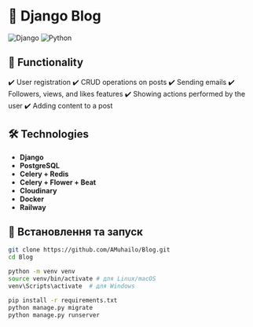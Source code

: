 # 📝 Django Blog
![Django](https://img.shields.io/badge/Django-5.1.6-blue?style=for-the-badge) 
![Python](https://img.shields.io/badge/Python-3.12-yellow?style=for-the-badge)

## 🚀 Functionality
✔️ User registration
✔️ CRUD operations on posts
✔️ Sending emails
✔️ Followers, views, and likes  features
✔️ Showing actions performed by the user
✔️ Adding content to a post

## 🛠️ Technologies
- **Django**
- **PostgreSQL**
- **Celery + Redis**
- **Celery + Flower + Beat**
- **Cloudinary**
- **Docker**
- **Railway**

## 📌 Встановлення та запуск
```bash
git clone https://github.com/AMuhailo/Blog.git
cd Blog

python -m venv venv
source venv/bin/activate # для Linux/macOS
venv\Scripts\activate  # для Windows

pip install -r requirements.txt 
python manage.py migrate
python manage.py runserver